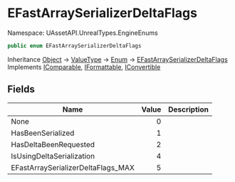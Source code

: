 # EFastArraySerializerDeltaFlags

Namespace: UAssetAPI.UnrealTypes.EngineEnums

```csharp
public enum EFastArraySerializerDeltaFlags
```

Inheritance [Object](https://docs.microsoft.com/en-us/dotnet/api/system.object) → [ValueType](https://docs.microsoft.com/en-us/dotnet/api/system.valuetype) → [Enum](https://docs.microsoft.com/en-us/dotnet/api/system.enum) → [EFastArraySerializerDeltaFlags](./uassetapi.unrealtypes.engineenums.efastarrayserializerdeltaflags.md)<br>
Implements [IComparable](https://docs.microsoft.com/en-us/dotnet/api/system.icomparable), [IFormattable](https://docs.microsoft.com/en-us/dotnet/api/system.iformattable), [IConvertible](https://docs.microsoft.com/en-us/dotnet/api/system.iconvertible)

## Fields

| Name | Value | Description |
| --- | --: | --- |
| None | 0 |  |
| HasBeenSerialized | 1 |  |
| HasDeltaBeenRequested | 2 |  |
| IsUsingDeltaSerialization | 4 |  |
| EFastArraySerializerDeltaFlags_MAX | 5 |  |
